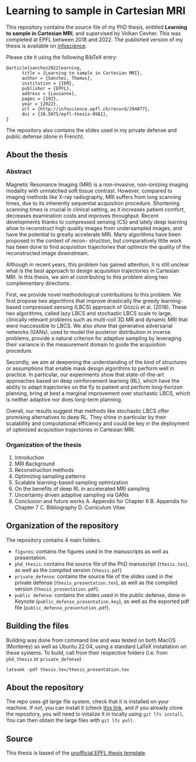 # Learning to sample in Cartesian MRI
This repository contains the source file of my PhD thesis, entitled **Learning to sample in Cartesian MRI**, and supervised by Volkan Cevher. This was completed at EPFL between 2018 and 2022. The published version of my thesis is available on [infoscience](https://infoscience.epfl.ch/record/294077?ln=en).

Please cite it using the following BibTeX entry: 
```
@article{sanchez2022learning,
      title = {Learning to sample in Cartesian MRI},
      author = {Sanchez, Thomas},
      institution = {IEM},
      publisher = {EPFL},
      address = {Lausanne},
      pages = {192},
      year = {2022},
      url = {http://infoscience.epfl.ch/record/294077},
      doi = {10.5075/epfl-thesis-9981},
}
```
The repository also contains the slides used in my private defense and public defense (done in French).
## About the thesis

### Abstract
Magnetic Resonance Imaging (MRI) is a non-invasive, non-ionizing imaging modality with unmatched soft tissue contrast. However, compared to imaging methods like X-ray radiography, MRI suffers from long scanning times, due to its inherently sequential acquisition procedure. Shortening scanning times is crucial in clinical setting, as it increases patient comfort, decreases examination costs and improves throughput.
Recent developments thanks to compressed sensing (CS) and lately deep learning allow to reconstruct high quality images from undersampled images, and have the potential to greatly accelerate MRI. Many algorithms have been proposed in the context of recon- struction, but comparatively little work has been done to find acquisition trajectories that optimize the quality of the reconstructed image downstream.

Although in recent years, this problem has gained attention, it is still unclear what is the best approach to design acquisition trajectories in Cartesian MRI. In this thesis, we aim at contributing to this problem along two complementary directions.

First, we provide novel methodological contributions to this problem. We first propose two algorithms that improve drastically the greedy learning-based compressed sensing (LBCS) approach of Gözcü et al. (2018). These two algorithms, called lazy LBCS and stochastic LBCS scale to large, clinically relevant problems such as multi-coil 3D MR and dynamic MRI that were inaccessible to LBCS. We also show that generative adversarial networks (GANs), used to model the posterior distribution in inverse problems, provide a natural criterion for adaptive sampling by leveraging their variance in the measurement
domain to guide the acquisition procedure.

Secondly, we aim at deepening the understanding of the kind of structures or assumptions that enable mask design algorithms to perform well in practice. In particular, our experiments show that state-of-the-art approaches based on deep reinforcement learning (RL), which have the ability to adapt trajectories on the fly to patient and perform long-horizon planning, bring at best a marginal improvement over stochastic LBCS, which is neither adaptive nor does long-term planning.

Overall, our results suggest that methods like stochastic LBCS offer promising alternatives to deep RL. They shine in particular by their scalability and computational efficiency and could be key in the deployment of optimized acquisition trajectories in Cartesian MRI.

### Organization of the thesis
1. Introduction
2. MRI Background
3. Reconstruction methods
4. Optimizing sampling patterns
5. Scalable learning-based sampling optimization
6. On the benefits of deep RL in accelerated MRI sampling
7. Uncertainty driven adaptive sampling via GANs 
8. Conclusion and future works 
A. Appendix for Chapter 6 
B. Appendix for Chapter 7 
C. Bibliography 
D. Curriculum Vitae

## Organization of the repository
The repository contains 4 main folders.

- `figures`: contains the figures used in the manuscripts as well as presentation.
- `phd_thesis`: contains the source file of the PhD manuscript (`thesis.tex`), as well as the compiled version (`thesis.pdf`)
- `private_defense`: contains the source file of the slides used in the private defense (`thesis_presentation.tex`), as well as the compiled version (`thesis_presentation.pdf`).
- `public defense`: contains the slides used in the public defense, done in Keynote (`public_defense_presentation.key`), as well as the exported pdf file (`public_defense_presentation.pdf`). 

## Building the files 
Building was done from command line and was tested on both MacOS (Monterey) as well as Ubuntu 22.04, using a standard LaTeX installation on these systems. To build, call from their respective folders (i.e. from `phd_thesis` or `private_defense`)

```
latexmk -pdf thesis.tex/thesis_presentation.tex
```

## About the repository
The repo uses git large file system, check that it is installed on your machine. If not, you can install it (check [this link](https://git-lfs.github.com/), and if you already clone the repository, you will need to initalize it in locally using `git lfs install`. You can then obtain the large files with `git lfs pull`.

## Source
This thesis is based of the [unofficial EPFL thesis template](https://github.com/glederrey/EPFL_thesis_template).

